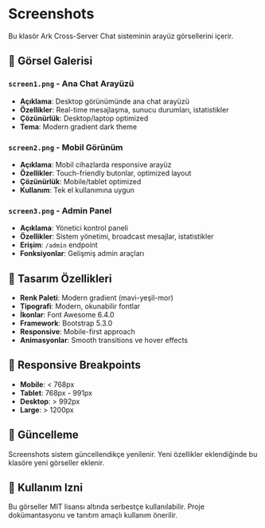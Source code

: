# Screenshots

Bu klasör Ark Cross-Server Chat sisteminin arayüz görsellerini içerir.

## 📸 Görsel Galerisi

### `screen1.png` - Ana Chat Arayüzü
- **Açıklama**: Desktop görünümünde ana chat arayüzü
- **Özellikler**: Real-time mesajlaşma, sunucu durumları, istatistikler
- **Çözünürlük**: Desktop/laptop optimized
- **Tema**: Modern gradient dark theme

### `screen2.png` - Mobil Görünüm  
- **Açıklama**: Mobil cihazlarda responsive arayüz
- **Özellikler**: Touch-friendly butonlar, optimized layout
- **Çözünürlük**: Mobile/tablet optimized
- **Kullanım**: Tek el kullanımına uygun

### `screen3.png` - Admin Panel
- **Açıklama**: Yönetici kontrol paneli
- **Özellikler**: Sistem yönetimi, broadcast mesajlar, istatistikler
- **Erişim**: `/admin` endpoint
- **Fonksiyonlar**: Gelişmiş admin araçları

## 🎨 Tasarım Özellikleri

- **Renk Paleti**: Modern gradient (mavi-yeşil-mor)
- **Tipografi**: Modern, okunabilir fontlar
- **İkonlar**: Font Awesome 6.4.0
- **Framework**: Bootstrap 5.3.0
- **Responsive**: Mobile-first approach
- **Animasyonlar**: Smooth transitions ve hover effects

## 📱 Responsive Breakpoints

- **Mobile**: < 768px
- **Tablet**: 768px - 991px  
- **Desktop**: > 992px
- **Large**: > 1200px

## 🔄 Güncelleme

Screenshots sistem güncellendikçe yenilenir. Yeni özellikler eklendiğinde bu klasöre yeni görseller eklenir.

## 📄 Kullanım Izni

Bu görseller MIT lisansı altında serbestçe kullanılabilir. Proje dokümantasyonu ve tanıtım amaçlı kullanım önerilir.
